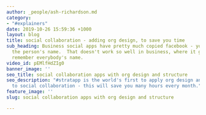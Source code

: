 ```yaml
---
author: _people/ash-richardson.md
category:
- "#explainers"
date: 2019-10-26 15:59:36 +1000
layout: blog
title: social collaboration - adding org design, to save you time
sub_heading: Business social apps have pretty much copied facebook - you need to know
  the person's name.  That doesn't work so well in business, where it gets hard to
  remember everybody's name.
video_id: pEMlfHdZIg0
banner_image: ''
seo_title: social collaboration apps with org design and structure
seo_description: "#stratapp is the world's first to apply org design and structure
  to social collaboration - this will save you many hours every month."
feature_image: ''
slug: social collaboration apps with org design and structure

---
```

